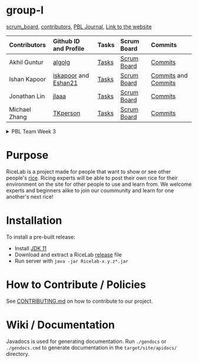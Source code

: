 # group-l
[scrum_board](https://github.com/iskapoor/group-l/projects/1), [contributors](https://github.com/iskapoor/group-l/graphs/contributors), [PBL Journal](), [Link to the website](http://ricelab.tk:8080)

|  Contributors | Github ID and Profile| Tasks  | Scrum Board | Commits |
| :------------ | :---------------     | :----- | :---------- | :------ |
| Akhil Guntur  | [algolg][alg-git]    | [Tasks][alg-tsk] | [Scrum Board][alg-scb] | [Commits][alg-cmt] |
| Ishan Kapoor  | [iskapoor][ish-git1] and [Eshan21][ish-git2] | [Tasks][ish-tsk] | [Scrum Board][ish-scb] | [Commits][ish-cmt1] and [Commits][ish-cmt2] |
| Jonathan Lin  | [jlaaa][jla-git]     | [Tasks][jla-tsk] | [Scrum Board][jla-scb] | [Commits][jla-cmt] |
| Michael Zhang | [TKperson][TKp-git]  | [Tasks][TKp-tsk] | [Scrum Board][TKp-scb] | [Commits][TKp-cmt] |

[alg-git]: https://github.com/algolg
[alg-tsk]: https://github.com/iskapoor/group-l/issues?q=assignee%3Aalgolg+
[alg-scb]: https://github.com/iskapoor/group-l/projects/1?card_filter_query=assignee%3Aalgolg
[alg-cmt]: https://github.com/iskapoor/group-l/commits?author=algolg
[ish-git1]: https://github.com/iskapoor
[ish-git2]: https://github.com/Eshan21
[ish-tsk]: https://github.com/iskapoor/group-l/issues?q=label%3Aishan
[ish-scb]: https://github.com/iskapoor/group-l/projects/1?card_filter_query=label%3Aishan
[ish-cmt1]: https://github.com/iskapoor/group-l/commits?author=iskapoor
[ish-cmt2]: https://github.com/iskapoor/group-l/commits?author=Eshan21
[jla-git]: https://github.com/jlaaa
[jla-tsk]: https://github.com/iskapoor/group-l/issues?q=assignee%3Ajlaaa+
[jla-scb]: https://github.com/iskapoor/group-l/projects/1?card_filter_query=assignee%3Ajlaaa
[jla-cmt]: https://github.com/iskapoor/group-l/commits?author=jlaaa
[TKp-git]: https://github.com/TKperson
[TKp-tsk]: https://github.com/iskapoor/group-l/issues?q=assignee%3ATKperson+
[TKp-scb]: https://github.com/iskapoor/group-l/projects/1?card_filter_query=assignee%3ATKperson
[TKp-cmt]: https://github.com/iskapoor/group-l/commits?author=TKperson

<details><summary>PBL Team Week 3</summary>
 
[ISSUE HERE](https://github.com/iskapoor/group-l/issues/46)

</details>

# Purpose
RiceLab is a project made for people that want to show or see other people's [rice](https://thatnixguy.github.io/posts/ricing/). Ricing experts will be able to post their own rice for their environment on the site for other people to use and learn from. We welcome experts and beginners alike to join our coummunity and learn for one another's next rice!

# Installation
To install a pre-built release:

- Install [JDK 11](https://adoptium.net/releases.html?variant=openjdk11)
- Download and extract a RiceLab [release](https://github.com/iskapoor/group-l/releases) file
- Run server with `java -jar Ricelab-x.y.z*.jar`

# How to Contribute / Policies
See [CONTRIBUTING.md](CONTRIBUTING.md) on how to contribute to our project.

# Wiki / Documentation
Javadocs is used for generating documentation. Run `./gendocs` or `./gendocs.cmd` to generate documentation in the `target/site/apidocs/` directory.
